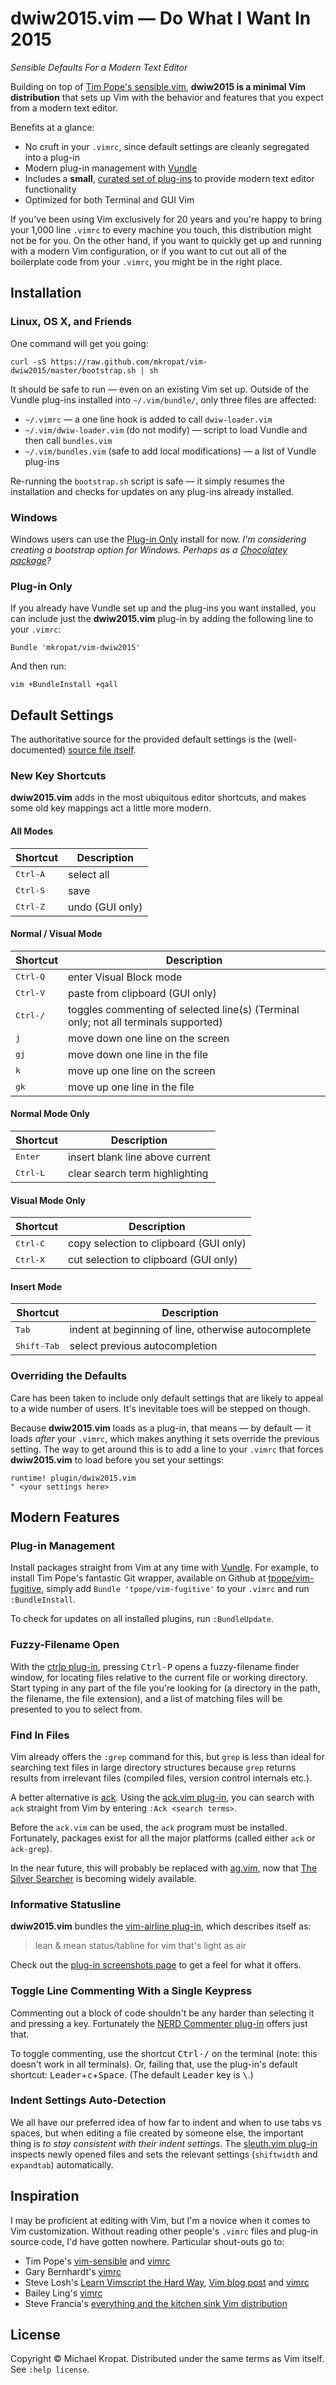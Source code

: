 # dwiw2015.vim — Do What I Want In 2015

*Sensible Defaults For a Modern Text Editor*

Building on top of [Tim Pope's
sensible.vim](https://github.com/tpope/vim-sensible/), **dwiw2015 is a minimal
Vim distribution** that sets up Vim with the behavior and features that you
expect from a modern text editor.

Benefits at a glance:

* No cruft in your `.vimrc`, since default settings are cleanly segregated into a plug-in
* Modern plug-in management with [Vundle](https://github.com/gmarik/Vundle.vim)
* Includes a **small**, [curated set of plug-ins](#modern-features) to provide modern text editor functionality
* Optimized for both Terminal and GUI Vim

If you've been using Vim exclusively for 20 years and you're happy to bring
your 1,000 line `.vimrc` to every machine you touch, this distribution might
not be for you. On the other hand, if you want to quickly get up and running
with a modern Vim configuration, or if you want to cut out all
of the boilerplate code from your `.vimrc`, you might be in the right place.

## Installation

### Linux, OS X, and Friends

One command will get you going:

    curl -sS https://raw.github.com/mkropat/vim-dwiw2015/master/bootstrap.sh | sh

It should be safe to run — even on an existing Vim set up. Outside of the
Vundle plug-ins installed into `~/.vim/bundle/`, only three files are affected:

* `~/.vimrc` — a one line hook is added to call `dwiw-loader.vim`
* `~/.vim/dwiw-loader.vim` (do not modify) — script to load Vundle and then call `bundles.vim`
* `~/.vim/bundles.vim` (safe to add local modifications) — a list of Vundle plug-ins

Re-running the `bootstrap.sh` script is safe — it simply resumes the
installation and checks for updates on any plug-ins already installed.

### Windows

Windows users can use the [Plug-in Only](#plug-in-only) install for now. *I'm
considering creating a bootstrap option for Windows. Perhaps as a [Chocolatey
package](https://chocolatey.org/)?*

### Plug-in Only

If you already have Vundle set up and the plug-ins you want installed, you can
include just the **dwiw2015.vim** plug-in by adding the following line to your
`.vimrc`:

    Bundle 'mkropat/vim-dwiw2015'

And then run:

    vim +BundleInstall +qall

## Default Settings

The authoritative source for the provided default settings is the
(well-documented) [source file itself](plugin/dwiw2015.vim).

### New Key Shortcuts

**dwiw2015.vim** adds in the most ubiquitous editor shortcuts, and makes some
old key mappings act a little more modern.

#### All Modes

Shortcut           | Description
-------------------|-------------------------------
<kbd>Ctrl-A</kbd>  | select all
<kbd>Ctrl-S</kbd>  | save
<kbd>Ctrl-Z</kbd>  | undo (GUI only)

#### Normal / Visual Mode

Shortcut           | Description
-------------------|-------------------------------
<kbd>Ctrl-Q</kbd>  | enter Visual Block mode
<kbd>Ctrl-V</kbd>  | paste from clipboard (GUI only)
<kbd>Ctrl-/</kbd>  | toggles commenting of selected line(s) (Terminal only; not all terminals supported)
<kbd>j</kbd>       | move down one line on the screen
<kbd>gj</kbd>      | move down one line in the file
<kbd>k</kbd>       | move up one line on the screen
<kbd>gk</kbd>      | move up one line in the file

#### Normal Mode Only

Shortcut           | Description
-------------------|-------------------------------
<kbd>Enter</kbd>   | insert blank line above current
<kbd>Ctrl-L</kbd>  | clear search term highlighting

#### Visual Mode Only

Shortcut           | Description
-------------------|-------------------------------
<kbd>Ctrl-C</kbd>  | copy selection to clipboard (GUI only)
<kbd>Ctrl-X</kbd>  | cut selection to clipboard (GUI only)

#### Insert Mode

Shortcut             | Description
---------------------|-------------------------------
<kbd>Tab</kbd>       | indent at beginning of line, otherwise autocomplete
<kbd>Shift-Tab</kbd> | select previous autocompletion

### Overriding the Defaults

Care has been taken to include only default settings that are likely to appeal
to a wide number of users. It's inevitable toes will be stepped on though.

Because **dwiw2015.vim** loads as a plug-in, that means — by default — it
loads *after* your `.vimrc`, which makes anything it sets override the previous
setting.  The way to get around this is to add a line to your `.vimrc` that
forces **dwiw2015.vim** to load before you set your settings:

    runtime! plugin/dwiw2015.vim
    " <your settings here>

## Modern Features

### Plug-in Management

Install packages straight from Vim at any time with
[Vundle](https://github.com/gmarik/Vundle.vim).  For example, to install Tim
Pope's fantastic Git wrapper, available on Github at
[tpope/vim-fugitive](https://github.com/tpope/vim-fugitive), simply add `Bundle
'tpope/vim-fugitive'` to your `.vimrc` and run `:BundleInstall`.

To check for updates on all installed plugins, run `:BundleUpdate`.

### Fuzzy-Filename Open

With the [ctrlp plug-in](http://kien.github.io/ctrlp.vim/), pressing
<kbd>Ctrl-P</kbd> opens a fuzzy-filename finder window, for locating files
relative to the current file or working directory.  Start typing in any part of
the file you're looking for (a directory in the path, the filename, the file
extension), and a list of matching files will be presented to you to select
from.

### Find In Files

Vim already offers the `:grep` command for this, but `grep` is less than ideal
for searching text files in large directory structures because `grep` returns
results from irrelevant files (compiled files, version control internals etc.).

A better alternative is [ack](http://beyondgrep.com/).  Using the [ack.vim
plug-in](http://www.vim.org/scripts/script.php?script_id=2572), you can search
with `ack` straight from Vim by entering `:Ack <search terms>`.

Before the `ack.vim` can be used, the `ack` program must be installed.
Fortunately, packages exist for all the major platforms (called either `ack` or
`ack-grep`).

In the near future, this will probably be replaced with
[ag.vim](https://github.com/rking/ag.vim), now that [The Silver
Searcher](https://github.com/ggreer/the_silver_searcher) is becoming widely
available.

### Informative Statusline

**dwiw2015.vim** bundles the [vim-airline
plug-in](https://github.com/bling/vim-airline), which describes itself as:

> lean & mean status/tabline for vim that's light as air

Check out the [plug-in screenshots
page](https://github.com/bling/vim-airline/wiki/Screenshots) to get a feel for
what it offers.

### Toggle Line Commenting With a Single Keypress

Commenting out a block of code shouldn't be any harder than selecting it and
pressing a key.  Fortunately the [NERD Commenter
plug-in](https://github.com/scrooloose/nerdcommenter) offers just that.

To toggle commenting, use the shortcut <kbd>Ctrl-/</kbd> on the terminal (note:
this doesn't work in all terminals).  Or, failing that, use the plug-in's
default shortcut: <kbd>Leader</kbd>+<kbd>c</kbd>+<kbd>Space</kbd>.  (The default
<kbd>Leader</kbd> key is <kbd>\\</kbd>.)

### Indent Settings Auto-Detection

We all have our preferred idea of how far to indent and when to use tabs vs spaces, but when editing a file created by someone else, the important
thing is *to stay consistent with their indent settings*.  The [sleuth.vim
plug-in](https://github.com/tpope/vim-sleuth) inspects newly opened files and
sets the relevant settings (`shiftwidth` and `expandtab`) automatically.

## Inspiration

I may be proficient at editing with Vim, but I'm a novice when it comes to Vim
customization.  Without reading other people's `.vimrc` files and plug-in
source code, I'd have gotten nowhere.  Particular shout-outs go to:

* Tim Pope's [vim-sensible](https://github.com/tpope/vim-sensible) and [vimrc](https://github.com/tpope/tpope/blob/master/.vimrc)
* Gary Bernhardt's [vimrc](https://github.com/garybernhardt/dotfiles/blob/master/.vimrc)
* Steve Losh's [Learn Vimscript the Hard Way](http://learnvimscriptthehardway.stevelosh.com/), [Vim blog post](http://stevelosh.com/blog/2010/09/coming-home-to-vim/) and [vimrc](https://bitbucket.org/sjl/dotfiles/src/tip/vim/vimrc)
* Bailey Ling's [vimrc](https://github.com/bling/dotvim/blob/master/vimrc)
* Steve Francia's [everything and the kitchen sink Vim distribution](http://vim.spf13.com/)

## License

Copyright © Michael Kropat.  Distributed under the same terms as Vim itself.
See `:help license`.
